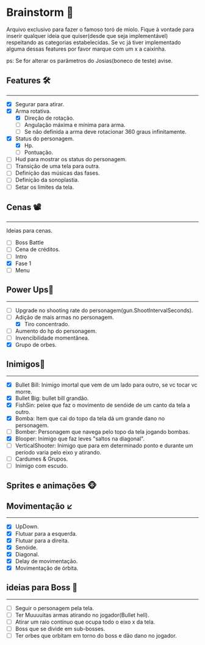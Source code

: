 # Brainstorm  🧠
Arquivo exclusivo para fazer o famoso toró de miolo. Fique à vontade para inserir qualquer ideia que quiser(desde que seja implementável) respeitando as categorias estabelecidas. Se vc já tiver implementado alguma dessas features por favor marque com um x a caixinha.


ps: Se for alterar os parâmetros do Josias(boneco de teste) avise.
## Features 🛠️
---
 - [x] Segurar para atirar.
 - [x] Arma rotativa.
 	- [x] Direção de rotação. 
 	- [ ] Angulação máxima e mínima para arma.
 	- [ ] Se não definida a arma deve rotacionar 360 graus infinitamente.
 - [x] Status do personagem.
 	- [x] Hp.
 	- [ ] Pontuação.
 - [ ] Hud para mostrar os status do personagem. 
 - [ ] Transição de uma tela para outra.
 - [ ] Definição das músicas das fases.
 - [ ] Definição da sonoplastia.
 - [ ] Setar os limites da tela.
 
## Cenas 📽️
---
Ideias para cenas.

 - [ ] Boss Battle
 - [ ] Cena de créditos.
 - [ ] Intro
 - [x] Fase 1
 - [ ] Menu
 
## Power Ups💪
---
- [ ] Upgrade no shooting rate do personagem(gun.ShootIntervalSeconds).
- [ ] Adição de mais armas no personagem.
	- [x] Tiro concentrado.
- [ ] Aumento do hp do personagem.
- [ ] Invencibilidade momentânea.
- [x] Grupo de orbes.

## Inimigos👿
--- 
 - [x] Bullet Bill: Inimigo imortal que vem de um lado para outro, se vc tocar vc morre.
 - [x] Bullet Big: bullet bill grandão.
 - [x] FishSin: peixe que faz o movimento de senóide de um canto da tela a outro.
 - [x] Bomba: Item que cai do topo da tela dá um grande dano no personagem.
 - [ ] Bomber: Personagem que navega pelo topo da tela jogando bombas.
 - [x] Blooper: Inimigo que faz leves "saltos na diagonal". 
 - [ ] VerticalShooter: Inimigo que para em determinado ponto e durante um período varia pelo eixo y atirando. 
 - [ ] Cardumes & Grupos.
 - [ ] Inimigo com escudo.

## Sprites e animações 🐵
## Movimentação ↙️
---
 - [x] UpDown.
 - [x] Flutuar para a esquerda.
 - [x] Flutuar para a direita.
 - [x] Senóide.
 - [x] Diagonal.
 - [x] Delay de movimentação.
 - [x] Movimentação de órbita.
## ideias para Boss 🐍
---
 - [ ] Seguir o personagem pela tela.
 - [ ] Ter Muuuuitas armas atirando no jogador(Bullet hell).
 - [ ] Atirar um raio contínuo que ocupa todo o eixo x da tela.
 - [ ] Boss que se divide em sub-bosses.
 - [ ] Ter orbes que orbitam em torno do boss e dão dano no jogador.
